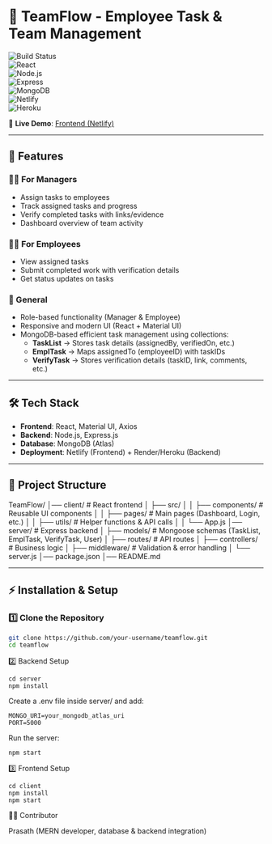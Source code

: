 # 📌 TeamFlow - Employee Task & Team Management  

![Build Status](https://img.shields.io/badge/build-passing-brightgreen)  
![React](https://img.shields.io/badge/Frontend-React-61DAFB?logo=react&logoColor=white)  
![Node.js](https://img.shields.io/badge/Backend-Node.js-339933?logo=node.js&logoColor=white)  
![Express](https://img.shields.io/badge/Framework-Express-000000?logo=express&logoColor=white)  
![MongoDB](https://img.shields.io/badge/Database-MongoDB-47A248?logo=mongodb&logoColor=white)  
![Netlify](https://img.shields.io/badge/Deployed%20On-Netlify-00C7B7?logo=netlify&logoColor=white)  
![Heroku](https://img.shields.io/badge/Backend%20API-Heroku-430098?logo=heroku&logoColor=white)  

🔗 **Live Demo**: [Frontend (Netlify)]([https://your-netlify-link.com](https://teamfloworg.netlify.app/))

---

## 🚀 Features  

### 👨‍💼 For Managers  
- Assign tasks to employees  
- Track assigned tasks and progress  
- Verify completed tasks with links/evidence  
- Dashboard overview of team activity  

### 👩‍💻 For Employees  
- View assigned tasks  
- Submit completed work with verification details  
- Get status updates on tasks  

### 🔑 General  
- Role-based functionality (Manager & Employee)  
- Responsive and modern UI (React + Material UI)  
- MongoDB-based efficient task management using collections:  
  - **TaskList** → Stores task details (assignedBy, verifiedOn, etc.)  
  - **EmplTask** → Maps assignedTo (employeeID) with taskIDs  
  - **VerifyTask** → Stores verification details (taskID, link, comments, etc.)  

---

## 🛠️ Tech Stack  

- **Frontend**: React, Material UI, Axios  
- **Backend**: Node.js, Express.js  
- **Database**: MongoDB (Atlas)  
- **Deployment**: Netlify (Frontend) + Render/Heroku (Backend)  

---

## 📂 Project Structure  

TeamFlow/
│── client/ # React frontend
│ ├── src/
│ │ ├── components/ # Reusable UI components
│ │ ├── pages/ # Main pages (Dashboard, Login, etc.)
│ │ ├── utils/ # Helper functions & API calls
│ │ └── App.js
│── server/ # Express backend
│ ├── models/ # Mongoose schemas (TaskList, EmplTask, VerifyTask, User)
│ ├── routes/ # API routes
│ ├── controllers/ # Business logic
│ ├── middleware/ # Validation & error handling
│ └── server.js
│── package.json
│── README.md


---

## ⚡ Installation & Setup  

### 1️⃣ Clone the Repository  
```bash
git clone https://github.com/your-username/teamflow.git
cd teamflow
```

2️⃣ Backend Setup
```
cd server
npm install
```

Create a .env file inside server/ and add:
```
MONGO_URI=your_mongodb_atlas_uri
PORT=5000
```

Run the server:
```
npm start
```
3️⃣ Frontend Setup
```
cd client
npm install
npm start
```


🧑‍💻 Contributor

Prasath (MERN developer, database & backend integration)


